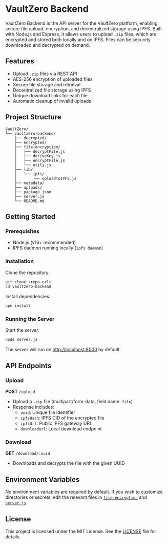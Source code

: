 # VaultZero Backend

VaultZero Backend is the API server for the VaultZero platform, enabling secure file upload, encryption, and decentralized storage using IPFS. Built with Node.js and Express, it allows users to upload `.zip` files, which are encrypted and stored both locally and on IPFS. Files can be securely downloaded and decrypted on demand.

## Features

- Upload `.zip` files via REST API
- AES-256 encryption of uploaded files
- Secure file storage and retrieval
- Decentralized file storage using IPFS
- Unique download links for each file
- Automatic cleanup of invalid uploads

## Project Structure

```
VaultZero/
└── vaultzero-backend/
    ├── decrypted/
    ├── encrypted/
    ├── file-encryption/
    │   ├── decryptFile.js
    │   ├── deriveKey.js
    │   ├── encryptFile.js
    │   └── utils.js
    ├── lib/
    │   └── ipfs/
    │       └── uploadToIPFS.js
    ├── metadata/
    ├── uploads/
    ├── package.json
    ├── server.js
    └── README.md
```

## Getting Started

### Prerequisites

- Node.js (v16+ recommended)
- IPFS daemon running locally (`ipfs daemon`)

### Installation

Clone the repository:

```sh
git clone <repo-url>
cd vaultzero-backend
```

Install dependencies:

```sh
npm install
```

### Running the Server

Start the server:

```sh
node server.js
```

The server will run on [http://localhost:8000](http://localhost:8000) by default.

## API Endpoints

### Upload

**POST** `/upload`

- Upload a `.zip` file (multipart/form-data, field name: `file`)
- Response includes:
  - `uuid`: Unique file identifier
  - `ipfsHash`: IPFS CID of the encrypted file
  - `ipfsUrl`: Public IPFS gateway URL
  - `downloadUrl`: Local download endpoint

### Download

**GET** `/download/:uuid`

- Downloads and decrypts the file with the given UUID

## Environment Variables

No environment variables are required by default. If you wish to customize directories or secrets, edit the relevant files in [`file-encryption`](vaultzero-backend/file-encryption/) and [`server.js`](vaultzero-backend/server.js).

## License

This project is licensed under the MIT License. See the [LICENSE](vaultzero-backend/LICENSE) file for details.
